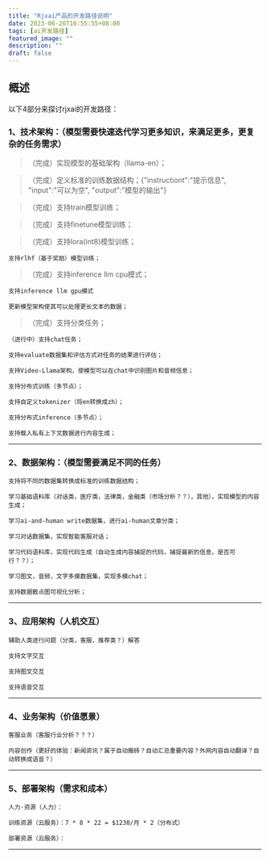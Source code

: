 ```yaml
---
title: "Rjxai产品的开发路径说明"
date: 2023-06-26T16:55:55+08:00
tags: [ai开发路径]
featured_image: ""
description: ""
draft: false
---
```

## 概述

以下4部分来探讨rjxai的开发路径：

### 1、技术架构：（模型需要快速迭代学习更多知识，来满足更多，更复杂的任务需求）

<!--more-->

> （完成）实现模型的基础架构（llama-en）；

> （完成）定义标准的训练数据结构；{"instructiont":"提示信息", "input":"可以为空", "output":"模型的输出"}

> （完成）支持train模型训练；

> （完成）支持finetune模型训练；

> （完成）支持lora(int8)模型训练；

    支持rlhf（基于奖励）模型训练；

> （完成）支持inference llm cpu模式；

    支持inference llm gpu模式

    更新模型架构使其可以处理更长文本的数据；

> （完成）支持分类任务；

    （进行中）支持chat任务；

    支持evaluate数据集和评估方式对任务的结果进行评估；

    支持Video-Llama架构，使模型可以在chat中识别图片和音频信息；

    支持分布式训练（多节点）；

    支持自定义tokenizer（将en转换成zh）；

    支持分布式inference（多节点）；

    支持载入私有上下文数据进行内容生成；

---

### 2、数据架构：（模型需要满足不同的任务）

    支持将不同的数据集转换成标准的训练数据结构；

    学习基础语料库（对话类，医疗类，法律类，金融类（市场分析？？），其他），实现模型的内容生成；

    学习ai-and-human write数据集，进行ai-human文章分类；

    学习对话数据集，实现智能客服对话；

    学习代码语料库，实现代码生成（自动生成内容捕捉的代码，捕捉最新的信息，是否可行？？）；

    学习图文，音频，文字多摸数据集，实现多模chat；

    支持数据散点图可视化分析；

---

### 3、应用架构（人机交互）

    辅助人类进行问题（分类，客服，推荐类？）解答

    支持文字交互

    支持图文交互

    支持语音交互

---

### 4、业务架构（价值愿景）

    客服业务（客服行业分析？？？）

    内容创作（更好的体验：新闻资讯？属于自动搬砖？自动汇总重要内容？外网内容自动翻译？自动转换成语音？）

---

### 5、部署架构（需求和成本）

    人力·资源（人力）：

    训练资源（云服务）：7 * 8 * 22 = $1230/月 * 2（分布式）

    部署资源（云服务）：

---
